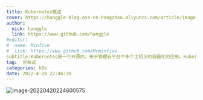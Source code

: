 ```yaml
---
title: Kubernetes概述
cover: https://hanggle-blog.oss-cn-hangzhou.aliyuncs.com/article/image-20220420224600575.png
author: 
  nick: hanggle
  link: https://www.github.com/hanggle
#editor:
#  name: Minfive
#  link: https://www.github.com/Mrminfive
subtitle:Kubernetes是一个开源的，用于管理云平台中多个主机上的容器化的应用，Kubernetes的目标是让部署容器化的应用简单并且高效（powerful）,Kubernetes提供了应用部署，规划，更新，维护的一种机制。
tag:  分布式
categories: k8s
date: 2022-4-20 22:46:30
---
```


![image-20220420224600575](https://hanggle-blog.oss-cn-hangzhou.aliyuncs.com/article/image-20220420224600575.png)
